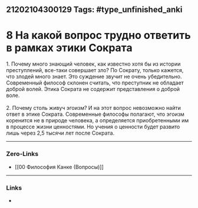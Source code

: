 21202104300129
Tags: #type_unfinished_anki 
---
# 8 На какой вопрос трудно ответить в рамках этики Сократа

1. Почему много знающий человек, как известно хотя бы из истории преступлений, все-таки совершает зло? По Сократу, только кажется, что злодей много знает. Это суждение звучит не очень убедительно. Современный философ склонен считать, что преступник не обладает доброй волей. Этика Сократа не содержит представления о доброй воле.<br><br>2. Почему столь живуч эгоизм? И на этот вопрос невозможно найти ответ в этике Сократа. Современные философы полагают, что эгоизм коренится не в природе человека, а определяется приобретенными им в процессе жизни ценностями. Но учения о ценности будет развито лишь через 2,5 тысячи лет после Сократа.

---
### Zero-Links
- [[00 Философия Канке (Вопросы)]]
---
### Links
-